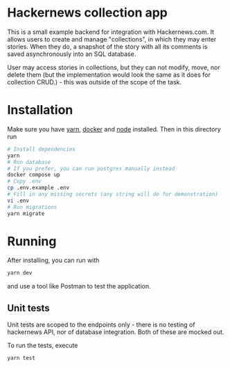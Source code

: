 # Hackernews collection app

This is a small example backend for integration with Hackernews.com. It allows users to create and manage "collections", in which they may enter stories. When they do, a snapshot of the story with all its comments is saved asynchronously into an SQL database.

User may access stories in collections, but they can not modify, move, nor delete them (but the implementation would look the same as it does for collection CRUD.) - this was outside of the scope of the task.

# Installation

Make sure you have [yarn](https://yarnpkg.com/), [docker](https://www.docker.com/) and [node](https://nodejs.org/en/) installed. Then in this directory run
```sh
# Install dependencies
yarn
# Run database
# If you prefer, you can run postgres manually instead
docker compose up
# Copy .env
cp .env.example .env
# Fill in any missing secrets (any string will do for demonstration)
vi .env
# Run migrations
yarn migrate
```

# Running
After installing, you can run with
```sh
yarn dev
```
and use a tool like Postman to test the application.

## Unit tests
Unit tests are scoped to the endpoints only - there is no testing of hackernews API, nor of database integration. Both of these are mocked out.

To run the tests, execute
```sh
yarn test
```
